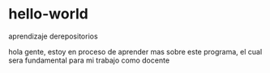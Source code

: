 # hello-world

aprendizaje derepositorios

hola gente, estoy en proceso de aprender mas sobre este programa, el cual sera fundamental para mi trabajo  como docente
